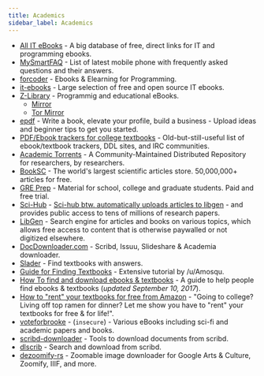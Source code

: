 ```yaml
---
title: Academics
sidebar_label: Academics
---
```


- [All IT eBooks](http://www.allitebooks.com/) - A big database of free, direct links for IT and programming ebooks.
- [MySmartFAQ](https://mysmartfaq.com/) - List of latest mobile phone with frequently asked questions and their answers.
- [forcoder](https://forcoder.su/) - Ebooks & Elearning for Programming.
- [it-ebooks](http://it-ebooks.info) - Large selection of free and open source IT ebooks.
- [Z-Library](https://z-lib.org/) - Programmig and educational eBooks.
  - [Mirror](https://b-ok.cc/)
  - [Tor Mirror](http://2bu5puxp6afwjgql.onion/)
- [epdf](https://epdf.pub/) - Write a book, elevate your profile, build a business - Upload ideas and beginner tips to get you started.
- [PDF/Ebook trackers for college textbooks](https://www.removeddit.com/r/trackers/comments/hrgmv/tracker_with_pdfsebooks_of_college_textbooks/c1xrq44/) - Old-but-still-useful list of ebook/textbook trackers, DDL sites, and IRC communities.
- [Academic Torrents](http://academictorrents.com/) - A Community-Maintained Distributed Repository for researchers, by researchers.
- [BookSC](http://booksc.org/) - The world's largest scientific articles store. 50,000,000+ articles for free.
- [GRE Prep](https://www.chegg.com/test-prep/gre) - Material for school, college and graduate students. Paid and free trial.
- [Sci-Hub](https://sci-hub.tw/) - [Sci-hub btw. automatically uploads articles to libgen](https://engineuring.wordpress.com/2017/07/02/some-facts-on-sci-hub-that-wikipedia-gets-wrong/) - and provides public access to tens of millions of research papers.
- [LibGen](https://libgen.is/) - Search engine for articles and books on various topics, which allows free access to content that is otherwise paywalled or not digitized elsewhere.
- [DocDownloader.com](https://docdownloader.com/) - Scribd, Issuu, Slideshare & Academia downloader.
- [Slader](https://www.slader.com/) - Find textbooks with answers.
- [Guide for Finding Textbooks](https://www.removeddit.com/r/Piracy/comments/3i9y7n/guide_for_finding_textbooks/) - Extensive tutorial by /u/Amosqu.
- [How To find and download ebooks & textbooks](https://opentrackers.org/downloading-ebooks-textbooks/) - A guide to help people find ebooks & textbooks (_updated September 10, 2017_).
- [How to "rent" your textbooks for free from Amazon](https://www.removeddit.com/r/Piracy/comments/3ma9qe/guide_how_to_rent_your_textbooks_for_free_from/) - "Going to college? Living off top ramen for dinner? Let me show you have to "rent" your textbooks for free & for life!".
- [voteforbrooke](http://voteforbrooke.com) - (`insecure`) - Various eBooks including sci-fi and academic papers and books.
- [scribd-downloader](https://github.com/Phoenix124/scribd-downloader) - Tools to download documents from scribd.
- [dlscrib](https://dlscrib.com/) - Search and download from scribd.
- [dezoomify-rs](https://lovasoa.github.io/dezoomify-rs/) - Zoomable image downloader for Google Arts & Culture, Zoomify, IIIF, and more.
